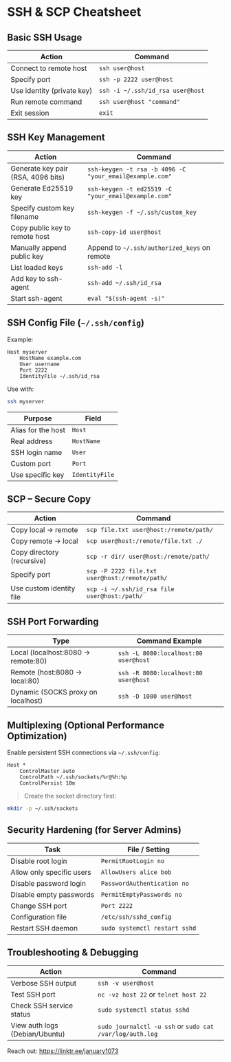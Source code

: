 # SSH & SCP Cheatsheet

## Basic SSH Usage

| Action                     | Command                          |
| -------------------------- | -------------------------------- |
| Connect to remote host     | `ssh user@host`                  |
| Specify port               | `ssh -p 2222 user@host`          |
| Use identity (private key) | `ssh -i ~/.ssh/id_rsa user@host` |
| Run remote command         | `ssh user@host "command"`        |
| Exit session               | `exit`                           |

## SSH Key Management

| Action                             | Command                                                 |
| ---------------------------------- | ------------------------------------------------------- |
| Generate key pair (RSA, 4096 bits) | `ssh-keygen -t rsa -b 4096 -C "your_email@example.com"` |
| Generate Ed25519 key               | `ssh-keygen -t ed25519 -C "your_email@example.com"`     |
| Specify custom key filename        | `ssh-keygen -f ~/.ssh/custom_key`                       |
| Copy public key to remote host     | `ssh-copy-id user@host`                                 |
| Manually append public key         | Append to `~/.ssh/authorized_keys` on remote            |
| List loaded keys                   | `ssh-add -l`                                            |
| Add key to ssh-agent               | `ssh-add ~/.ssh/id_rsa`                                 |
| Start ssh-agent                    | `eval "$(ssh-agent -s)"`                                |

## SSH Config File (`~/.ssh/config`)

Example:

```ssh
Host myserver
    HostName example.com
    User username
    Port 2222
    IdentityFile ~/.ssh/id_rsa
```

Use with:

```bash
ssh myserver
```

| Purpose            | Field          |
| ------------------ | -------------- |
| Alias for the host | `Host`         |
| Real address       | `HostName`     |
| SSH login name     | `User`         |
| Custom port        | `Port`         |
| Use specific key   | `IdentityFile` |

## SCP – Secure Copy

| Action                     | Command                                        |
| -------------------------- | ---------------------------------------------- |
| Copy local → remote        | `scp file.txt user@host:/remote/path/`         |
| Copy remote → local        | `scp user@host:/remote/file.txt ./`            |
| Copy directory (recursive) | `scp -r dir/ user@host:/remote/path/`          |
| Specify port               | `scp -P 2222 file.txt user@host:/remote/path/` |
| Use custom identity file   | `scp -i ~/.ssh/id_rsa file user@host:/path/`   |

## SSH Port Forwarding

| Type                               | Command Example                      |
| ---------------------------------- | ------------------------------------ |
| Local (localhost:8080 → remote:80) | `ssh -L 8080:localhost:80 user@host` |
| Remote (host:8080 → local:80)      | `ssh -R 8080:localhost:80 user@host` |
| Dynamic (SOCKS proxy on localhost) | `ssh -D 1080 user@host`              |

## Multiplexing (Optional Performance Optimization)

Enable persistent SSH connections via `~/.ssh/config`:

```ssh
Host *
    ControlMaster auto
    ControlPath ~/.ssh/sockets/%r@%h:%p
    ControlPersist 10m
```

> Create the socket directory first:

```bash
mkdir -p ~/.ssh/sockets
```

## Security Hardening (for Server Admins)

| Task                      | File / Setting                |
| ------------------------- | ----------------------------- |
| Disable root login        | `PermitRootLogin no`          |
| Allow only specific users | `AllowUsers alice bob`        |
| Disable password login    | `PasswordAuthentication no`   |
| Disable empty passwords   | `PermitEmptyPasswords no`     |
| Change SSH port           | `Port 2222`                   |
| Configuration file        | `/etc/ssh/sshd_config`        |
| Restart SSH daemon        | `sudo systemctl restart sshd` |

## Troubleshooting & Debugging

| Action                         | Command                                                  |
| ------------------------------ | -------------------------------------------------------- |
| Verbose SSH output             | `ssh -v user@host`                                       |
| Test SSH port                  | `nc -vz host 22` or `telnet host 22`                     |
| Check SSH service status       | `sudo systemctl status sshd`                             |
| View auth logs (Debian/Ubuntu) | `sudo journalctl -u ssh` or `sudo cat /var/log/auth.log` |

Reach out: https://linktr.ee/january1073
